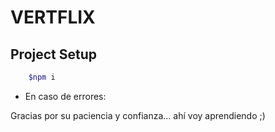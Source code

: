 # VERTFLIX

## Project Setup

```bash
    $npm i 
```

* En caso de errores:

Gracias por su paciencia y confianza... ahí voy aprendiendo ;)